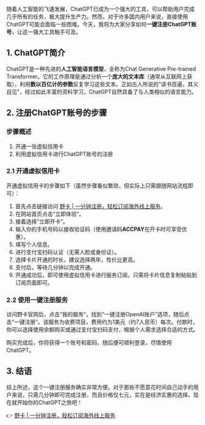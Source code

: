 随着人工智能的飞速发展，ChatGPT已成为一个强大的工具，可以帮助用户完成几乎所有的任务，极大提升生产力。然而，对于许多国内用户来说，直接使用ChatGPT可能会面临一些困难。今天，我将为大家分享如何**一键注册ChatGPT账号**，让这一强大工具触手可及。

## 1. ChatGPT简介

ChatGPT是一种先进的**人工智能语言模型**，全称为Chat Generative Pre-trained Transformer。它的工作原理是通过分析一个**庞大的文本库**（通常从互联网上获取），利用**数以百亿计的参数**反复学习这些文本。正如古人所说的“读书百遍，其义自见”，经过如此丰富的资料学习，ChatGPT自然具备了与人类相似的语言能力。

## 2. 注册ChatGPT账号的步骤

### 步骤概述

1. 开通一张虚拟信用卡
2. 利用虚拟信用卡进行ChatGPT账号的注册

### 2.1 开通虚拟信用卡

开通虚拟信用卡的步骤如下（虽然步骤看似繁琐，但实际上只需跟随网站流程即可）：

1. 首先点击链接访问 [野卡 | 一分钟注册，轻松订阅海外线上服务](https://bit.ly/bewildcard)。
2. 在网站首页点击“立即体验”。
3. 接着选择“立即开卡”。
4. 输入你的手机号码以接收验证码（使用邀请码**ACCPAY**在开卡时可享受优惠）。
5. 填写个人信息。
6. 进行支付宝扫码认证（无需人脸或身份证）。
7. 选择卡片开通的时长，建议选择两年，性价比更高。
8. 支付后，等待几分钟以完成开通。
9. 开通成功后，即可使用虚拟信用卡进行服务订阅，只需将卡片信息复制粘贴到订阅页面即可。

### 2.2 使用一键注册服务

访问野卡官网后，点击“我的服务”，找到“一键注册OpenAI账户”选项，随后点击“一键注册”。该服务为收费项目，费用约为1美元（约7人民币）每次。付款时，你可以选择使用余额购买或通过支付宝扫码支付，根据个人需求选择合适的方式。

购买完成后，你将获得一个账号和密码，随后便可顺利登录，尽情使用ChatGPT。

## 3. 结语

综上所述，这个一键注册服务确实非常方便。对于那些不愿意花时间自己动手的用户来说，只需几分钟即可完成注册，而且价格仅七元，实在是经济实惠的选择。现在就开始你的ChatGPT之旅吧！

👉 [野卡 | 一分钟注册，轻松订阅海外线上服务](https://bit.ly/bewildcard)
